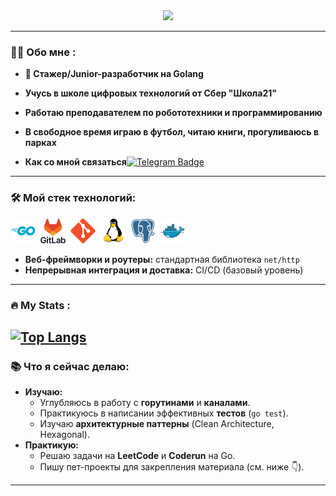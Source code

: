 <div id="header" align="center">
  <img src="https://media1.tenor.com/m/UAlc4DI5LTAAAAAC/bart-bartsimpson.gif" width="300"/>
</div>

---

### :man_technologist: Обо мне :

*   **🚀 Стажер/Junior-разработчик на Golang** 

*   **Учусь в школе цифровых технологий от Сбер "Школа21"**

*   **Работаю преподавателем по робототехники и программированию**

*   **В свободное время играю в футбол, читаю книги, прогуливаюсь в парках**

*   **Как со мной связаться**[![Telegram Badge](https://img.shields.io/badge/Telegram-blue?style=for-the-badge&logo=Telegram&logoColor=white)](https://t.me/vberdnikoff)

---

### 🛠 Мой стек технологий:
<div>
  <img src="https://raw.githubusercontent.com/devicons/devicon/54cfe13ac10eaa1ef817a343ab0a9437eb3c2e08/icons/go/go-original-wordmark.svg" title="Golang" alt="Golang" width="40" height="40"/>&nbsp;
  <img src="https://raw.githubusercontent.com/devicons/devicon/54cfe13ac10eaa1ef817a343ab0a9437eb3c2e08/icons/gitlab/gitlab-original-wordmark.svg" title="GitLab" alt="GitLab" width="40" height="40"/>&nbsp;
  <img src="https://raw.githubusercontent.com/devicons/devicon/54cfe13ac10eaa1ef817a343ab0a9437eb3c2e08/icons/git/git-original.svg" title="Git" alt="Git" width="40" height="40"/>&nbsp;
  <img src="https://raw.githubusercontent.com/devicons/devicon/54cfe13ac10eaa1ef817a343ab0a9437eb3c2e08/icons/linux/linux-original.svg" title="Linux" alt="Linux" width="40" height="40"/>&nbsp;
  <img src="https://raw.githubusercontent.com/devicons/devicon/54cfe13ac10eaa1ef817a343ab0a9437eb3c2e08/icons/postgresql/postgresql-plain.svg" title="PostgreSQL" alt="PostgreSQL" width="40" height="40"/>&nbsp;
  <img src="https://raw.githubusercontent.com/devicons/devicon/54cfe13ac10eaa1ef817a343ab0a9437eb3c2e08/icons/docker/docker-original.svg" title="Docker" alt="Docker" width="40" height="40"/>&nbsp;
</div>

*   **Веб-фреймворки и роутеры:** стандартная библиотека `net/http`
*   **Непрерывная интеграция и доставка:** CI/CD (базовый уровень)

---

### :fire: My Stats :
[![Top Langs](https://github-readme-stats.vercel.app/api/top-langs/?username=starfrus&layout=compact&theme=vision-friendly-dark)](https://github.com/anuraghazra/github-readme-stats)
---

### 📚 Что я сейчас делаю:

*   **Изучаю:** 
    *   Углубляюсь в работу с **горутинами** и **каналами**.
    *   Практикуюсь в написании эффективных **тестов** (`go test`).
    *   Изучаю **архитектурные паттерны** (Clean Architecture, Hexagonal).
*   **Практикую:** 
    *   Решаю задачи на **LeetCode** и **Coderun** на Go.
    *   Пишу пет-проекты для закрепления материала (см. ниже 👇).

---

